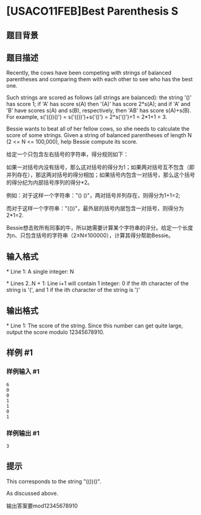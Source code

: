 # [USACO11FEB]Best Parenthesis S

## 题目背景



## 题目描述

Recently, the cows have been competing with strings of balanced parentheses and comparing them with each other to see who has the best one.

Such strings are scored as follows (all strings are balanced): the string '()' has score 1; if 'A' has score s(A) then '(A)' has score 2\*s(A); and if 'A' and 'B' have scores s(A) and s(B), respectively, then 'AB' has score s(A)+s(B). For example, s('(())()') = s('(())')+s('()') = 2\*s('()')+1 = 2\*1+1 = 3.

Bessie wants to beat all of her fellow cows, so she needs to calculate the score of some strings. Given a string of balanced parentheses of length N (2 <= N <= 100,000), help Bessie compute its score.

给定一个只包含左右括号的字符串，得分规则如下：

如果一对括号内没有括号，那么这对括号的得分为1；如果两对括号互不包含（即并列存在），那这两对括号的得分相加；如果括号内包含一对括号，那么这个括号的得分纪为内部括号序列的得分\*2。

例如：对于这样一个字符串："() ()"，两对括号并列存在，则得分为1+1=2;

而对于这样一个字符串："(())"，最外层的括号内层包含一对括号，则得分为2\*1=2.


Bessie想击败所有同事的牛，所以她需要计算某个字符串的评分。给定一个长度为n、只包含括号的字符串（2≤N≤100000），计算其得分帮助Bessie。


## 输入格式

\* Line 1: A single integer: N

\* Lines 2..N + 1: Line i+1 will contain 1 integer: 0 if the ith character of the string is '(',  and 1 if the ith character of the string is ')'


## 输出格式

\* Line 1: The score of the string. Since this number can get quite large, output the  score modulo 12345678910.


## 样例 #1

### 样例输入 #1
```
6 
0 
0 
1 
1 
0 
1 
```

### 样例输出 #1

```
3 
```

## 提示

This corresponds to the string "(())()". 

As discussed above.

输出答案要mod12345678910

